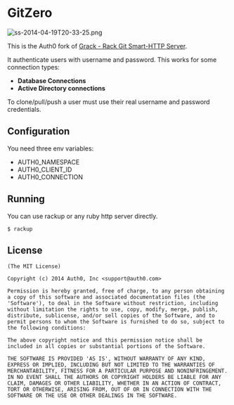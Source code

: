 # GitZero

![ss-2014-04-19T20-33-25.png](https://s3.amazonaws.com/blog.auth0.com/ss-2014-04-19T20-33-25.png)

This is the Auth0 fork of [Grack - Rack Git Smart-HTTP Server](https://github.com/schacon/grack).

It authenticate users with username and password. This works for some connection types:

- __Database Connections__
- __Active Directory connections__

To clone/pull/push a user must use their real username and password credentials.

## Configuration

You need three env variables:

-  AUTH0_NAMESPACE
-  AUTH0_CLIENT_ID
-  AUTH0_CONNECTION

## Running

You can use rackup or any ruby http server directly.

```
$ rackup
```

## License

	(The MIT License)

	Copyright (c) 2014 Auth0, Inc <support@auth0.com>

	Permission is hereby granted, free of charge, to any person obtaining
	a copy of this software and associated documentation files (the
	'Software'), to deal in the Software without restriction, including
	without limitation the rights to use, copy, modify, merge, publish,
	distribute, sublicense, and/or sell copies of the Software, and to
	permit persons to whom the Software is furnished to do so, subject to
	the following conditions:

	The above copyright notice and this permission notice shall be
	included in all copies or substantial portions of the Software.

	THE SOFTWARE IS PROVIDED 'AS IS', WITHOUT WARRANTY OF ANY KIND,
	EXPRESS OR IMPLIED, INCLUDING BUT NOT LIMITED TO THE WARRANTIES OF
	MERCHANTABILITY, FITNESS FOR A PARTICULAR PURPOSE AND NONINFRINGEMENT.
	IN NO EVENT SHALL THE AUTHORS OR COPYRIGHT HOLDERS BE LIABLE FOR ANY
	CLAIM, DAMAGES OR OTHER LIABILITY, WHETHER IN AN ACTION OF CONTRACT,
	TORT OR OTHERWISE, ARISING FROM, OUT OF OR IN CONNECTION WITH THE
	SOFTWARE OR THE USE OR OTHER DEALINGS IN THE SOFTWARE.
